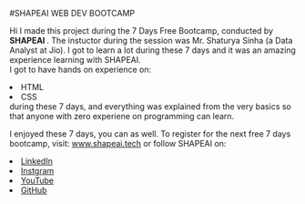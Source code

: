 #SHAPEAI WEB DEV BOOTCAMP

Hi I made this project during the 7 Days Free Bootcamp, conducted by <b> SHAPEAI
</b>.
The instuctor during the session was Mr. Shaturya Sinha (a Data Analyst at Jio). I got to 
learn a lot during these 7 days and it was an amazing experience learning with SHAPEAI.
<br> I got to have hands on experience on:
<li>HTML
<li> CSS
<br>during these 7 days, and everything was explained from the very basics so that
anyone with zero experiene on programming can learn.

I enjoyed these 7 days, you can as well. To register for the next free 7 days bootcamp, visit:
www.shapeai.tech
or follow SHAPEAI on:
<li><a href="https://in.linkedin.com/company/shapeai">LinkedIn</a>
<li><a href="https://www.instagram.com/shape.ai/?hl=en">Instgram</a>
<li><a href="https://www.youtube.com/channel/UCTUvDLTW9meuDXWebmISPdA">YouTube</a>
<li><a href="https://github.com/shapeai">GitHub</a>
